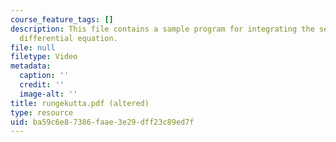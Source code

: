 ```yaml
---
course_feature_tags: []
description: This file contains a sample program for integrating the second-order
  differential equation.
file: null
filetype: Video
metadata:
  caption: ''
  credit: ''
  image-alt: ''
title: rungekutta.pdf (altered)
type: resource
uid: ba59c6e8-7386-faae-3e29-dff23c89ed7f
---
```

